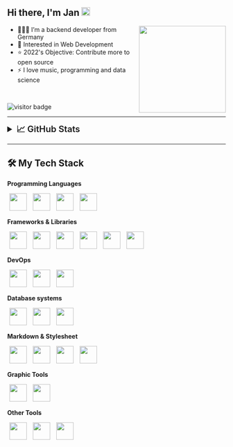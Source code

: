 <!-- ![Chrome Dino](https://mir-s3-cdn-cf.behance.net/project_modules/max_1200/4ff07986208593.5d9a654e92f36.gif) -->

<h2>Hi there, I'm Jan <img src="https://media.giphy.com/media/hvRJCLFzcasrR4ia7z/giphy.gif" width="20"></h2>

<img src="https://media3.giphy.com/media/WUlplcMpOCEmTGBtBW/giphy.gif?cid=ecf05e47tpztkmbxmir3t2wk42ulrtle2a0o43hkzoftwu91&rid=giphy.gif&ct=s" width="200" style="float: right;">

- 👨🏼‍💻 I’m a backend developer from Germany
- 📌 Interested in Web Development
- ⭐ 2022's Objective: Contribute more to open source
- ⚡ I love music, programming and data science

<br>

![visitor badge](https://visitor-badge.glitch.me/badge?page_id=derison.visitor-badge)

---

<details>
  <summary style="font-size: 20px; font-weight: 600;">📈 GitHub Stats</summary>

![Ashutosh's github activity graph](https://activity-graph.herokuapp.com/graph?username=derison&theme=dark&bg_color=151515&color=fff&line=79ff97&point=2f8a43&hide_border=true&radius=6)

![Anurag's GitHub stats](https://github-readme-stats.vercel.app/api?username=derison&show_icons=true&theme=dark&count_private=true&hide_border=true)

</details>

---

## 🛠️ My Tech Stack

**Programming Languages**

<img src="https://cdn.jsdelivr.net/gh/devicons/devicon/icons/php/php-plain.svg" height="40" style="margin: 0px 5px;"/>
<img src="https://cdn.jsdelivr.net/gh/devicons/devicon/icons/javascript/javascript-original.svg" height="40" style="margin: 0px 5px;"/>
<img src="https://cdn.jsdelivr.net/gh/devicons/devicon/icons/typescript/typescript-original.svg" height="40" style="margin: 0px 5px;"/>
<img src="https://cdn.jsdelivr.net/gh/devicons/devicon/icons/cplusplus/cplusplus-line.svg" height="40" style="margin: 0px 5px;"/>

**Frameworks & Libraries**

<img src="https://cdn.jsdelivr.net/gh/devicons/devicon/icons/symfony/symfony-original-wordmark.svg" height="40" style="margin: 0px 5px;"/>
<img src="https://cdn.jsdelivr.net/gh/devicons/devicon/icons/doctrine/doctrine-original-wordmark.svg" height="40" style="margin: 0px 5px;"/>
<img src="https://cdn.jsdelivr.net/gh/devicons/devicon/icons/vuejs/vuejs-original-wordmark.svg" height="40" style="margin: 0px 5px;"/>
<img src="https://cdn.jsdelivr.net/gh/devicons/devicon/icons/vuetify/vuetify-original.svg" height="40" style="margin: 0px 5px;"/>
<img src="https://cdn.jsdelivr.net/gh/devicons/devicon/icons/bootstrap/bootstrap-original-wordmark.svg" height="40" style="margin: 0px 5px;"/>
<img src="https://cdn.jsdelivr.net/gh/devicons/devicon/icons/tailwindcss/tailwindcss-original-wordmark.svg" height="40" style="margin: 0px 5px;"/>

**DevOps**

<img src="https://cdn.jsdelivr.net/gh/devicons/devicon/icons/docker/docker-plain-wordmark.svg" height="40" style="margin: 0px 5px;"/>
<img src="https://cdn.jsdelivr.net/gh/devicons/devicon/icons/nodejs/nodejs-plain.svg" height="40" style="margin: 0px 5px;"/>
<img src="https://cdn.jsdelivr.net/gh/devicons/devicon/icons/nginx/nginx-original.svg" height="40" style="margin: 0px 5px;"/>

**Database systems**

<img src="https://cdn.jsdelivr.net/gh/devicons/devicon/icons/postgresql/postgresql-plain-wordmark.svg" height="40" style="margin: 0px 5px;"/>
<img src="https://cdn.jsdelivr.net/gh/devicons/devicon/icons/mysql/mysql-plain-wordmark.svg" height="40" style="margin: 0px 5px;"/>
<img src="https://cdn.jsdelivr.net/gh/devicons/devicon/icons/mongodb/mongodb-plain-wordmark.svg" height="40" style="margin: 0px 5px;"/>

**Markdown & Stylesheet**

<img src="https://cdn.jsdelivr.net/gh/devicons/devicon/icons/html5/html5-plain-wordmark.svg" height="40" style="margin: 0px 5px;"/>
<img src="https://cdn.jsdelivr.net/gh/devicons/devicon/icons/css3/css3-plain-wordmark.svg" height="40" style="margin: 0px 5px;"/>
<img src="https://cdn.jsdelivr.net/gh/devicons/devicon/icons/sass/sass-original.svg" height="40" style="margin: 0px 5px;"/>
<img src="https://cdn.jsdelivr.net/gh/devicons/devicon/icons/markdown/markdown-original.svg" height="40" style="margin: 0px 5px;"/>

**Graphic Tools**

<img src="https://cdn.jsdelivr.net/gh/devicons/devicon/icons/photoshop/photoshop-plain.svg" height="40" style="margin: 0px 5px;"/>
<img src="https://cdn.jsdelivr.net/gh/devicons/devicon/icons/illustrator/illustrator-plain.svg" height="40" style="margin: 0px 5px;"/>

**Other Tools**

<img src="https://cdn.jsdelivr.net/gh/devicons/devicon/icons/vim/vim-plain.svg" height="40" style="margin: 0px 5px;"/>
<img src="https://cdn.jsdelivr.net/gh/devicons/devicon/icons/git/git-plain-wordmark.svg" height="40" style="margin: 0px 5px;"/>
<img src="https://cdn.jsdelivr.net/gh/devicons/devicon/icons/npm/npm-original-wordmark.svg" height="40" style="margin: 0px 5px;"/>
